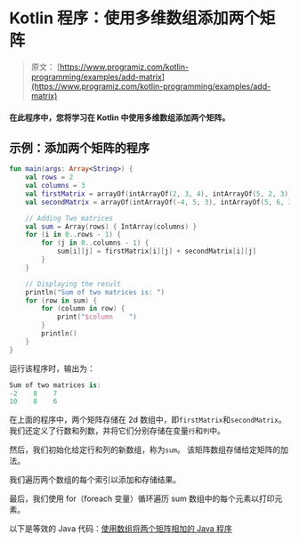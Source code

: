 # Kotlin 程序：使用多维数组添加两个矩阵

> 原文： [https://www.programiz.com/kotlin-programming/examples/add-matrix](https://www.programiz.com/kotlin-programming/examples/add-matrix)

#### 在此程序中，您将学习在 Kotlin 中使用多维数组添加两个矩阵。

## 示例：添加两个矩阵的程序

```kt
fun main(args: Array<String>) {
    val rows = 2
    val columns = 3
    val firstMatrix = arrayOf(intArrayOf(2, 3, 4), intArrayOf(5, 2, 3))
    val secondMatrix = arrayOf(intArrayOf(-4, 5, 3), intArrayOf(5, 6, 3))

    // Adding Two matrices
    val sum = Array(rows) { IntArray(columns) }
    for (i in 0..rows - 1) {
        for (j in 0..columns - 1) {
            sum[i][j] = firstMatrix[i][j] + secondMatrix[i][j]
        }
    }

    // Displaying the result
    println("Sum of two matrices is: ")
    for (row in sum) {
        for (column in row) {
            print("$column    ")
        }
        println()
    }
}
```

运行该程序时，输出为：

```kt
Sum of two matrices is:
-2    8    7    
10    8    6 
```

在上面的程序中，两个矩阵存储在 2d 数组中，即`firstMatrix`和`secondMatrix`。 我们还定义了行数和列数，并将它们分别存储在变量`行`和`列`中。

然后，我们初始化给定行和列的新数组，称为`sum`。 该矩阵数组存储给定矩阵的加法。

我们遍历两个数组的每个索引以添加和存储结果。

最后，我们使用 for（foreach 变量）循环遍历 sum 数组中的每个元素以打印元素。

以下是等效的 Java 代码：[使用数组将两个矩阵相加的 Java 程序](/java-programming/examples/add-matrix "Java program to add two matrices using arrays")